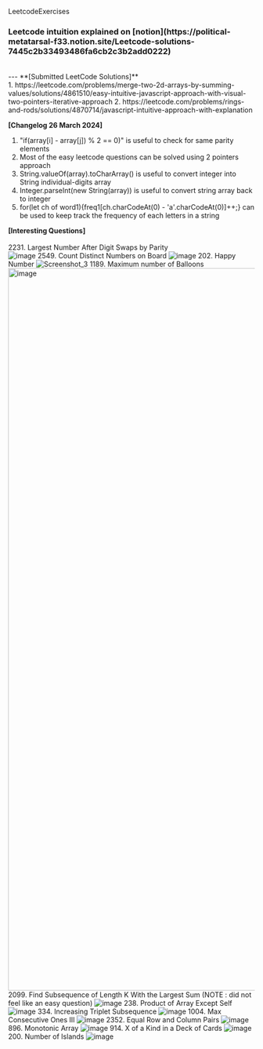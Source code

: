 LeetcodeExercises<br>

<h3>Leetcode intuition explained on [notion](https://political-metatarsal-f33.notion.site/Leetcode-solutions-7445c2b33493486fa6cb2c3b2add0222) </h3><br>
---
**[Submitted LeetCode Solutions]**<br>
1. https://leetcode.com/problems/merge-two-2d-arrays-by-summing-values/solutions/4861510/easy-intuitive-javascript-approach-with-visual-two-pointers-iterative-approach
2. https://leetcode.com/problems/rings-and-rods/solutions/4870714/javascript-intuitive-approach-with-explanation

**[Changelog 26 March 2024]**
1. "if(array[i] - array[j]) % 2 == 0)" is useful to check for same parity elements
2. Most of the easy leetcode questions can be solved using 2 pointers approach
3. String.valueOf(array).toCharArray() is useful to convert integer into String individual-digits array
4. Integer.parseInt(new String(array)) is useful to convert string array back to integer
5. for(let ch of word1){freq1[ch.charCodeAt(0) - 'a'.charCodeAt(0)]++;} can be used to keep track the frequency of each letters in a string
   
**[Interesting Questions]**<br><br>
2231. Largest Number After Digit Swaps by Parity<br>
![image](https://github.com/Jaysenso/LeetcodeExercises/assets/105051750/d31b9728-ba55-4772-94d0-d56930adb579)
2549. Count Distinct Numbers on Board
![image](https://github.com/Jaysenso/LeetcodeExercises/assets/105051750/c1056a78-50d6-45ae-a080-28a604a52191)
202. Happy Number
![Screenshot_3](https://github.com/Jaysenso/LeetcodeExercises/assets/105051750/48a9c858-2e2e-485d-941e-7cdea9375783)
1189. Maximum number of Balloons
<img width="1472" alt="image" src="https://github.com/Jaysenso/LeetcodeExercises/assets/105051750/d3ea5615-19fe-4d94-a262-6caaaddda4ec">
2099. Find Subsequence of Length K With the Largest Sum (NOTE : did not feel like an easy question)
![image](https://github.com/Jaysenso/LeetcodeExercises/assets/105051750/8a544473-93a2-431d-9042-7c8775c0c659)
238. Product of Array Except Self
![image](https://github.com/Jaysenso/LeetcodeExercises/assets/105051750/2a3ccb51-18b0-4ee9-9f11-638b0a3c1a0d)
334. Increasing Triplet Subsequence
![image](https://github.com/Jaysenso/LeetcodeExercises/assets/105051750/3ffe5478-2a7b-460f-bc61-212958195d18)
1004. Max Consecutive Ones III
![image](https://github.com/Jaysenso/LeetcodeExercises/assets/105051750/b59fd2c2-5433-458e-80f0-f3cd33297033)
2352. Equal Row and Column Pairs
![image](https://github.com/Jaysenso/LeetcodeExercises/assets/105051750/c55925e2-ecb3-426e-a97c-a90ba9353b12)
896. Monotonic Array
![image](https://github.com/Jaysenso/LeetcodeExercises/assets/105051750/9f9181f3-8b1d-4407-9aeb-a318a0346a7c)
914. X of a Kind in a Deck of Cards
![image](https://github.com/Jaysenso/LeetcodeExercises/assets/105051750/0de42a5b-0d42-4cd1-902d-8d08eea5fb07)
200. Number of Islands
![image](https://github.com/Jaysenso/LeetcodeExercises/assets/105051750/e8b5c48b-4664-4680-8c64-34e71b77eda5)


